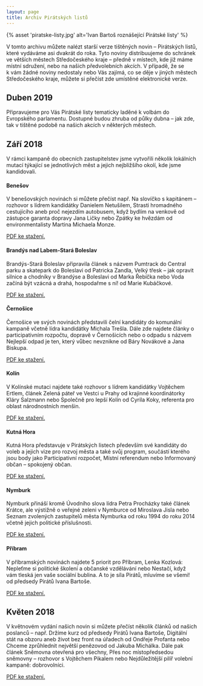 ```yaml
---
layout: page
title: Archiv Pirátských listů
---
```


{% asset 'piratske-listy.jpg' alt='Ivan Bartoš roznášející Pirátské listy' %}

V tomto archivu můžete nalézt starší verze tištěných novin – Pirátských listů, které vydáváme asi dvakrát do roka. Tyto noviny distribuujeme do schránek ve větších městech Středočeského kraje – předně v místech, kde již máme místní sdružení, nebo na našich předvolebních akcích. V případě, že se k vám žádné noviny nedostaly nebo Vás zajímá, co se děje v jiných městech Středočeského kraje, můžete si přečíst zde umístěné elektronické verze.

## Duben 2019

Připravujeme pro Vás Pirátské listy tematicky laděné k volbám do Evropského parlamentu. Dostupné budou zhruba od půlky dubna – jak zde, tak v tištěné podobě na našich akcích v některých městech.

## Září 2018

V rámci kampaně do obecních zastupitelstev jsme vytvořili několik lokálních mutací týkající se jednotlivých měst a jejich nejbližšího okolí, kde jsme kandidovali.

#### Benešov

V benešovských novinách si můžete přečíst např. Na slovíčko s kapitánem – rozhovor s lídrem kandidátky Danielem Netušilem, Strasti hromadného cestujícího aneb proč nejezdím autobusem, když bydlím na venkově od zástupce garanta dopravy Jana Ličky nebo Zpátky ke hvězdám od environmentalisty Martina Michaela Monze.

[PDF ke stažení.](archiv/2018-09-Benesov.pdf)

#### Brandýs nad Labem-Stará Boleslav

Brandýs-Stará Boleslav připravila článek s názvem Pumtrack do Central parku a skatepark do Boleslavi od Patricka Zandla, Velký třesk – jak opravit silnice a chodníky v Brandýse a Boleslavi od Marka Řebíčka nebo Voda začíná být vzácná a drahá, hospodařme s ní! od Marie Kubáčkové.

[PDF ke stažení.](archiv/2018-09-Brandys.pdf)

#### Černošice

Černošice ve svých novinách představili čelní kandidáty do komunální kampaně včetně lídra kandidátky Michala Trešla. Dále zde najdete články o participativním rozpočtu, dopravě v Černošicích nebo o odpadu s názvem Nejlepší odpad je ten, který vůbec nevznikne od Báry Novákové a Jana Biskupa.

[PDF ke stažení.](archiv/2018-09-Cernosice.pdf)

#### Kolín

V Kolínské mutaci najdete také rozhovor s lídrem kandidátky Vojtěchem Ertlem, článek Zelená páteř ve Vestci u Prahy od krajinné koordinátorky Kláry Salzmann nebo Společně pro lepší Kolín od Cyrila Koky, referenta pro oblast národnostních menšin.

[PDF ke stažení.](archiv/2018-09-Kolin.pdf)

#### Kutná Hora

Kutná Hora představuje v Pirátských listech především své kandidáty do voleb a jejich vize pro rozvoj města a také svůj program, součástí kterého jsou body jako Participativní rozpočet, Místní referendum nebo Informovaný občan – spokojený občan.

[PDF ke stažení.](archiv/2018-09-Kutna_Hora.pdf)

#### Nymburk

Nymburk přináší kromě Úvodního slova lídra Petra Procházky také článek Krátce, ale výstižně o veřejné zeleni v Nymburce od Miroslava Jisla nebo Seznam zvolených zastupitelů města Nymburka od roku 1994 do roku 2014 včetně jejich politické příslušnosti.

[PDF ke stažení.](archiv/2018-09-Nymburk.pdf)

#### Příbram

V příbramských novinách najdete 5 priorit pro Příbram, Lenka Kozlová: Nepleťme si politické školení a občanské vzdělávání nebo Nestačí, když vám tleská jen vaše sociální bublina. A to je síla Pirátů, mluvíme se všemi! od předsedy Pirátů Ivana Bartoše.

[PDF ke stažení.](archiv/2018-09-Pribram.pdf)

## Květen 2018

V květnovém vydání našich novin si můžete přečíst několik článků od našich poslanců – např. Držíme kurz od předsedy Pirátů Ivana Bartoše, Digitální stát na obzoru aneb život bez front na úřadech od Ondřeje Profanta nebo Chceme zprůhlednit největší penězovod od Jakuba Michálka. Dále pak článek Sněmovna otevřená pro všechny, Přes noc místopředsedou sněmovny – rozhovor s Vojtěchem Pikalem nebo Nejdůležitější pilíř volební kampaně: dobrovolníci.

[PDF ke stažení.](archiv/2018-05-celostatni.pdf)

